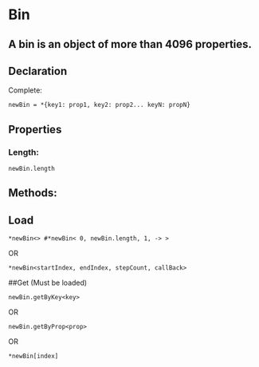 # Bin

## A bin is an object of more than 4096 properties.

## Declaration

Complete:

```
newBin = *{key1: prop1, key2: prop2... keyN: propN}
```

## Properties

### Length:

```
newBin.length
```

## Methods:

## Load

```
*newBin<> #*newBin< 0, newBin.length, 1, -> >
```

OR

```
*newBin<startIndex, endIndex, stepCount, callBack>
```

##Get (Must be loaded)

```
newBin.getByKey<key>
```

OR 

```
newBin.getByProp<prop>
```

OR

```
*newBin[index]
```
